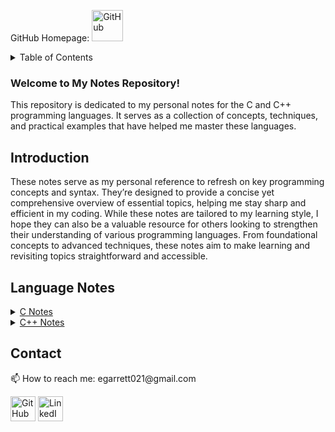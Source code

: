 <body>
<p>GitHub Homepage: <a href="https://github.com/garrettbovo"><img src="https://cdn.jsdelivr.net/npm/simple-icons@3.0.1/icons/github.svg" title="Go to my GitHub Homepage" alt="GitHub" height="50"></a></p>

  <details>
    <summary>Table of Contents</summary>
    <ol>
      <li><a href="#introduction">Introduction</a></li>
      <li><a href="#language-notes">Language Notes</a></li>
      <li><a href="#contact">Contact</a></li>
    </ol>
  </details>

  <h3>Welcome to My Notes Repository!</h3>
  <p>
    This repository is dedicated to my personal notes for the C and C++ programming languages. It serves as a collection of concepts, techniques, and practical examples that have helped me master these languages.
  </p>

  <h2 id="introduction">Introduction</h2>
  <p>
    These notes serve as my personal reference to refresh on key programming concepts and syntax. They’re designed to provide a concise yet comprehensive overview of essential topics, helping me stay sharp and efficient in my coding.
While these notes are tailored to my learning style, I hope they can also be a valuable resource for others looking to strengthen their understanding of various programming languages. From foundational concepts to advanced techniques, these notes aim to make learning and revisiting topics straightforward and accessible.
  </p>

  <h2 id="language-notes">Language Notes</h2>
  <details>
        <summary><a href="https://github.com/Programming-Notes-all-languages/C-Notes">C Notes</a></summary>
        <ul>
            <li><a href="https://github.com/Programming-Notes-all-languages/C-Notes/tree/main/C%20Basics">C Basics</a></li>
            <li><a href="https://github.com/Programming-Notes-all-languages/C-Notes/tree/main/Expressions">Expressions</a></li>
            <li><a href="https://github.com/Programming-Notes-all-languages/C-Notes/tree/main/Formatted%20Input%20and%20Output">Formatted Input and Output</a></li>
            <li><a href="https://github.com/Programming-Notes-all-languages/C-Notes/tree/main/Selection%20Statements">Selection Statements</a></li>
            <li><a href="https://github.com/Programming-Notes-all-languages/C-Notes/tree/main/Loops">Loops</a></li>
            <li><a href="https://github.com/Programming-Notes-all-languages/C-Notes/tree/main/Arrays">Arrays</a></li>
            <li><a href="https://github.com/Programming-Notes-all-languages/C-Notes/tree/main/Functions">Functions</a></li>
            <li><a href="https://github.com/Programming-Notes-all-languages/C-Notes/tree/main/Basic%20Type(s)">Basic Types</a></li>
            <li><a href="https://github.com/Programming-Notes-all-languages/C-Notes/tree/main/Program%20Organization">Program Organization</a></li>
            <li><a href="https://github.com/Programming-Notes-all-languages/C-Notes/tree/main/Pointers">Pointers</a></li>
            <li><a href="https://github.com/Programming-Notes-all-languages/C-Notes/tree/main/Pointers%20and%20Arrays">Pointers and Arrays</a></li>
            <li><a href="https://github.com/Programming-Notes-all-languages/C-Notes/tree/main/Strings">Strings</a></li>
            <li><a href="https://github.com/Programming-Notes-all-languages/C-Notes/tree/main/Structures">Structures</a></li>
            <li><a href="https://github.com/Programming-Notes-all-languages/C-Notes/tree/main/Files">Files</a></li>
            <li><a href="https://github.com/Programming-Notes-all-languages/C-Notes/tree/main/Advanced%20Uses%20of%20Pointers">Advanced Uses of Pointers</a></li>
            <li><a href="https://github.com/Programming-Notes-all-languages/C-Notes/tree/main/Writing%20Large%20Programs">Writing Large Programs</a></li>
        </ul>
    </details>   

  <details>
        <summary><a href="https://github.com/Programming-Notes-all-languages/CPP-Notes">C++ Notes</a></summary>
        <ul>
            <li><a href="https://github.com/Programming-Notes-all-languages/CPP-Notes/tree/main/Procedural%20Programming/C%2B%2B%20Basics">C++ Basics</a></li>
            <li><a href="https://github.com/Programming-Notes-all-languages/CPP-Notes/tree/main/Procedural%20Programming/Expressions">Expressions</a></li>
            <li><a href="https://github.com/Programming-Notes-all-languages/C-Notes/tree/main/Formatted%20Input%20and%20Output">Formatted Input and Output</a></li>
            <li><a href="https://github.com/Programming-Notes-all-languages/CPP-Notes/tree/main/Procedural%20Programming/Selection%20Statements">Selection Statements</a></li>
            <li><a href="https://github.com/Programming-Notes-all-languages/CPP-Notes/tree/main/Procedural%20Programming/Loops">Loops</a></li>
            <li><a href="https://github.com/Programming-Notes-all-languages/CPP-Notes/tree/main/Procedural%20Programming/Arrays">Arrays</a></li>
            <li><a href="https://github.com/Programming-Notes-all-languages/CPP-Notes/tree/main/Procedural%20Programming/Functions">Functions</a></li>
            <li><a href="https://github.com/Programming-Notes-all-languages/CPP-Notes/tree/main/Procedural%20Programming/Basic%20Type(s)">Basic Types</a></li>
            <li><a href="https://github.com/Programming-Notes-all-languages/CPP-Notes/tree/main/Procedural%20Programming/Program%20Organization">Program Organization</a></li>
            <li><a href="https://github.com/Programming-Notes-all-languages/CPP-Notes/tree/main/Procedural%20Programming/Pointers">Pointers</a></li>
            <li><a href="https://github.com/Programming-Notes-all-languages/CPP-Notes/tree/main/Procedural%20Programming/Pointers%20and%20Arrays">Pointers and Arrays</a></li>
            <li><a href="https://github.com/Programming-Notes-all-languages/CPP-Notes/tree/main/Procedural%20Programming/Strings">Strings</a></li>
            <li><a href="https://github.com/Programming-Notes-all-languages/CPP-Notes/tree/main/Procedural%20Programming/Structures">Structures</a></li>
            <li><a href="https://github.com/Programming-Notes-all-languages/CPP-Notes/tree/main/Procedural%20Programming/Files">Files</a></li>
            <li><a href="(https://github.com/Programming-Notes-all-languages/CPP-Notes/tree/main/Procedural%20Programming/Advanced%20Uses%20of%20Pointers">Advanced Uses of Pointers</a></li>
            <li><a href="https://github.com/Programming-Notes-all-languages/CPP-Notes/tree/main/Procedural%20Programming/Writing%20Large%20Programs">Writing Large Programs</a></li>
        </ul>
    </details>   

  <h2 id="contact">Contact</h2>
  <p>📫 How to reach me: egarrett021@gmail.com</p>
  <p>
    <a href="https://github.com/garrettbovo"><img src="https://cdn.jsdelivr.net/npm/simple-icons@3.0.1/icons/github.svg" alt="GitHub" height="40"></a>
    <a href="https://www.linkedin.com/in/garrett-ellis-740b202a6/"><img src="https://cdn.jsdelivr.net/npm/simple-icons@3.0.1/icons/linkedin.svg" alt="LinkedIn" height="40"></a>
  </p>
</body>
</html>
